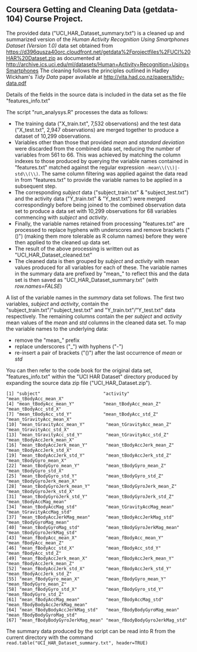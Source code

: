 ## Coursera Getting and Cleaning Data (getdata-104) Course Project.

The provided data ("UCI_HAR_Dataset_summary.txt") is a cleaned up and summarized version of the _Human Activity Recognition Using Smartphones Dataset (Version 1.0)_ data set obtained from https://d396qusza40orc.cloudfront.net/getdata%2Fprojectfiles%2FUCI%20HAR%20Dataset.zip as documented at http://archive.ics.uci.edu/ml/datasets/Human+Activity+Recognition+Using+Smartphones  The cleaning follows the principles outlined in Hadley Wickham's _Tidy Data_ paper available at http://vita.had.co.nz/papers/tidy-data.pdf

Details of the fields in the source data is included in the data set as the file "features_info.txt"

The script "run_analysys.R" processes the data as follows:
* The training data ("X_train.txt", 7,532 observations) and the test data ("X_test.txt", 2,947 observations) are merged together to produce a dataset of 10,299 observations.
* Variables other than those that provided _mean_ and _standard deviation_ were discarded from the combined data set, reducing the number of variables from 561 to 66.  This was achieved by matching the column indexes to those produced by querying the variable names contained in "features.txt" matched against the regular expression `-mean\\(\\)|-std\\(\\)`.  The same column filtering was applied against the data read in from "features.txt" to provide the variable names to be applied in a subsequent step.
* The corresponding _subject_ data ("subject_train.txt" & "subject_test.txt") and the activity data ("Y_train.txt" & "Y_test.txt") were merged correspondingly before being joined to the combined observation data set to produce a data set with 10,299 observations for 68 variables commencing with _subject_ and _activity_.
* Finally, the variable names retained from processing "features.txt" are processed to replace hyphens with underscores and remove brackets ("()") (making them more tolerable as R column names) before they were then applied to the cleaned up data set.
* The result of the above processing is written out as "UCI_HAR_Dataset_cleaned.txt"
* The cleaned data is then grouped by _subject_ and _activity_ with mean values produced for all variables for each of these.  The variable names in the summary data are prefixed by "mean_" to reflect this and the data set is then saved as "UCI_HAR_Dataset_summary.txt" (with _row.names=FALSE_)

A list of the variable names in the _summary_ data set follows.  The first two variables, _subject_ and _activity_, contain the "subject_train.txt"/"subject_test.txt" and "Y_train.txt"/"Y_test.txt" data respectively.  The remaining columns contain the per _subject_ and _activity_ mean values of the _mean_ and _std_ columns in the cleaned data set.  To map the variable names to the underlying data:
* remove the "mean_" prefix
* replace underscores ("\_") with hyphens ("-")
* re-insert a pair of brackets ("()") after the last occurrence of _mean_ or _std_

You can then refer to the code book for the original data set, "features_info.txt" within the "UCI HAR Dataset" directory produced by expanding the source data zip file ("UCI_HAR_Dataset.zip").

```
[1] "subject"                        "activity"                       "mean_tBodyAcc_mean_X"
[4] "mean_tBodyAcc_mean_Y"           "mean_tBodyAcc_mean_Z"           "mean_tBodyAcc_std_X"
[7] "mean_tBodyAcc_std_Y"            "mean_tBodyAcc_std_Z"            "mean_tGravityAcc_mean_X"
[10] "mean_tGravityAcc_mean_Y"        "mean_tGravityAcc_mean_Z"        "mean_tGravityAcc_std_X"
[13] "mean_tGravityAcc_std_Y"         "mean_tGravityAcc_std_Z"         "mean_tBodyAccJerk_mean_X"
[16] "mean_tBodyAccJerk_mean_Y"       "mean_tBodyAccJerk_mean_Z"       "mean_tBodyAccJerk_std_X"
[19] "mean_tBodyAccJerk_std_Y"        "mean_tBodyAccJerk_std_Z"        "mean_tBodyGyro_mean_X"
[22] "mean_tBodyGyro_mean_Y"          "mean_tBodyGyro_mean_Z"          "mean_tBodyGyro_std_X"
[25] "mean_tBodyGyro_std_Y"           "mean_tBodyGyro_std_Z"           "mean_tBodyGyroJerk_mean_X"
[28] "mean_tBodyGyroJerk_mean_Y"      "mean_tBodyGyroJerk_mean_Z"      "mean_tBodyGyroJerk_std_X"
[31] "mean_tBodyGyroJerk_std_Y"       "mean_tBodyGyroJerk_std_Z"       "mean_tBodyAccMag_mean"
[34] "mean_tBodyAccMag_std"           "mean_tGravityAccMag_mean"       "mean_tGravityAccMag_std"
[37] "mean_tBodyAccJerkMag_mean"      "mean_tBodyAccJerkMag_std"       "mean_tBodyGyroMag_mean"
[40] "mean_tBodyGyroMag_std"          "mean_tBodyGyroJerkMag_mean"     "mean_tBodyGyroJerkMag_std"
[43] "mean_fBodyAcc_mean_X"           "mean_fBodyAcc_mean_Y"           "mean_fBodyAcc_mean_Z"
[46] "mean_fBodyAcc_std_X"            "mean_fBodyAcc_std_Y"            "mean_fBodyAcc_std_Z"
[49] "mean_fBodyAccJerk_mean_X"       "mean_fBodyAccJerk_mean_Y"       "mean_fBodyAccJerk_mean_Z"
[52] "mean_fBodyAccJerk_std_X"        "mean_fBodyAccJerk_std_Y"        "mean_fBodyAccJerk_std_Z"
[55] "mean_fBodyGyro_mean_X"          "mean_fBodyGyro_mean_Y"          "mean_fBodyGyro_mean_Z"
[58] "mean_fBodyGyro_std_X"           "mean_fBodyGyro_std_Y"           "mean_fBodyGyro_std_Z"
[61] "mean_fBodyAccMag_mean"          "mean_fBodyAccMag_std"           "mean_fBodyBodyAccJerkMag_mean"
[64] "mean_fBodyBodyAccJerkMag_std"   "mean_fBodyBodyGyroMag_mean"     "mean_fBodyBodyGyroMag_std"
[67] "mean_fBodyBodyGyroJerkMag_mean" "mean_fBodyBodyGyroJerkMag_std"
```

The summary data produced by the script can be read into R from the current directory with the command `read.table("UCI_HAR_Dataset_summary.txt", header=TRUE)`

